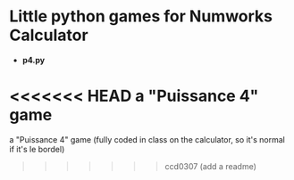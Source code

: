 # Little python games for Numworks Calculator

- **p4.py**

<<<<<<< HEAD
  a "Puissance 4" game
=======
  a "Puissance 4" game (fully coded in class on the calculator, so it's normal if it's le bordel)
>>>>>>> ccd0307 (add a readme)
